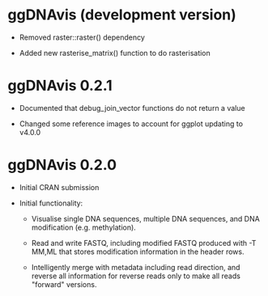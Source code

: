 # ggDNAvis (development version)

* Removed raster::raster() dependency

* Added new rasterise_matrix() function to do rasterisation

# ggDNAvis 0.2.1

* Documented that debug_join_vector functions do not return a value

* Changed some reference images to account for ggplot updating to v4.0.0

# ggDNAvis 0.2.0

* Initial CRAN submission

* Initial functionality: 

    * Visualise single DNA sequences, multiple DNA 
    sequences, and DNA modification (e.g. methylation).

    * Read and write FASTQ, including modified FASTQ 
    produced with -T MM,ML that stores modification 
    information in the header rows.

    * Intelligently merge with metadata including read
    direction, and reverse all information for reverse reads
    only to make all reads "forward" versions.
